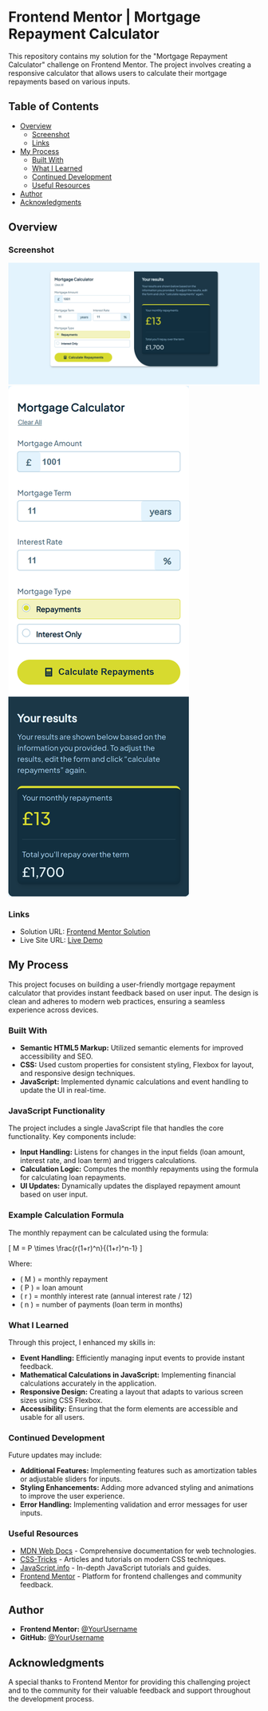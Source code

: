 # Frontend Mentor | Mortgage Repayment Calculator

This repository contains my solution for the "Mortgage Repayment Calculator" challenge on Frontend Mentor. The project involves creating a responsive calculator that allows users to calculate their mortgage repayments based on various inputs.

## Table of Contents

- [Overview](#overview)
  - [Screenshot](#screenshot)
  - [Links](#links)
- [My Process](#my-process)
  - [Built With](#built-with)
  - [What I Learned](#what-i-learned)
  - [Continued Development](#continued-development)
  - [Useful Resources](#useful-resources)
- [Author](#author)
- [Acknowledgments](#acknowledgments)

## Overview

### Screenshot

![Desktop](./design/Desktop.png)
![Mobile](./design/Mobile.png)

### Links

- Solution URL: [Frontend Mentor Solution](https://www.frontendmentor.io/solutions/your-solution-url)
- Live Site URL: [Live Demo](https://your-github-username.github.io/your-repo-name)

## My Process

This project focuses on building a user-friendly mortgage repayment calculator that provides instant feedback based on user input. The design is clean and adheres to modern web practices, ensuring a seamless experience across devices.

### Built With

- **Semantic HTML5 Markup:** Utilized semantic elements for improved accessibility and SEO.
- **CSS:** Used custom properties for consistent styling, Flexbox for layout, and responsive design techniques.
- **JavaScript:** Implemented dynamic calculations and event handling to update the UI in real-time.

### JavaScript Functionality

The project includes a single JavaScript file that handles the core functionality. Key components include:

- **Input Handling:** Listens for changes in the input fields (loan amount, interest rate, and loan term) and triggers calculations.
- **Calculation Logic:** Computes the monthly repayments using the formula for calculating loan repayments.
- **UI Updates:** Dynamically updates the displayed repayment amount based on user input.

### Example Calculation Formula

The monthly repayment can be calculated using the formula:

\[ M = P \times \frac{r(1+r)^n}{(1+r)^n-1} \]

Where:

- \( M \) = monthly repayment
- \( P \) = loan amount
- \( r \) = monthly interest rate (annual interest rate / 12)
- \( n \) = number of payments (loan term in months)

### What I Learned

Through this project, I enhanced my skills in:

- **Event Handling:** Efficiently managing input events to provide instant feedback.
- **Mathematical Calculations in JavaScript:** Implementing financial calculations accurately in the application.
- **Responsive Design:** Creating a layout that adapts to various screen sizes using CSS Flexbox.
- **Accessibility:** Ensuring that the form elements are accessible and usable for all users.

### Continued Development

Future updates may include:

- **Additional Features:** Implementing features such as amortization tables or adjustable sliders for inputs.
- **Styling Enhancements:** Adding more advanced styling and animations to improve the user experience.
- **Error Handling:** Implementing validation and error messages for user inputs.

### Useful Resources

- [MDN Web Docs](https://developer.mozilla.org/en-US/) - Comprehensive documentation for web technologies.
- [CSS-Tricks](https://css-tricks.com/) - Articles and tutorials on modern CSS techniques.
- [JavaScript.info](https://javascript.info/) - In-depth JavaScript tutorials and guides.
- [Frontend Mentor](https://www.frontendmentor.io/) - Platform for frontend challenges and community feedback.

## Author

- **Frontend Mentor:** [@YourUsername](https://www.frontendmentor.io/profile/@YourUsername)
- **GitHub:** [@YourUsername](https://github.com/YourUsername)

## Acknowledgments

A special thanks to Frontend Mentor for providing this challenging project and to the community for their valuable feedback and support throughout the development process.
